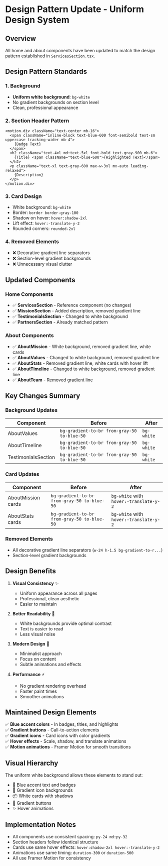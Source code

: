 # Design Pattern Update - Uniform Design System

## Overview

All home and about components have been updated to match the design pattern established in `ServicesSection.tsx`.

## Design Pattern Standards

### 1. Background
- **Uniform white background**: `bg-white`
- No gradient backgrounds on section level
- Clean, professional appearance

### 2. Section Header Pattern
```tsx
<motion.div className="text-center mb-16">
  <span className="inline-block text-blue-600 font-semibold text-sm uppercase tracking-wider mb-4">
    {Badge Text}
  </span>
  <h2 className="text-4xl md:text-5xl font-bold text-gray-900 mb-6">
    {Title} <span className="text-blue-600">{Highlighted Text}</span>
  </h2>
  <p className="text-xl text-gray-600 max-w-3xl mx-auto leading-relaxed">
    {Description}
  </p>
</motion.div>
```

### 3. Card Design
- White background: `bg-white`
- Border: `border border-gray-100`
- Shadow on hover: `hover:shadow-2xl`
- Lift effect: `hover:-translate-y-2`
- Rounded corners: `rounded-2xl`

### 4. Removed Elements
- ❌ Decorative gradient line separators
- ❌ Section-level gradient backgrounds
- ❌ Unnecessary visual clutter

## Updated Components

### Home Components
- ✅ **ServicesSection** - Reference component (no changes)
- ✅ **MissionSection** - Added description, removed gradient line
- ✅ **TestimonialsSection** - Changed to white background
- ✅ **PartnersSection** - Already matched pattern

### About Components
- ✅ **AboutMission** - White background, removed gradient line, white cards
- ✅ **AboutValues** - Changed to white background, removed gradient line
- ✅ **AboutStats** - Removed gradient line, white cards with hover lift
- ✅ **AboutTimeline** - Changed to white background, removed gradient line
- ✅ **AboutTeam** - Removed gradient line

## Key Changes Summary

### Background Updates
| Component | Before | After |
|-----------|--------|-------|
| AboutValues | `bg-gradient-to-br from-gray-50 to-blue-50` | `bg-white` |
| AboutTimeline | `bg-gradient-to-br from-gray-50 to-blue-50` | `bg-white` |
| TestimonialsSection | `bg-gradient-to-br from-gray-50 to-blue-50` | `bg-white` |

### Card Updates
| Component | Before | After |
|-----------|--------|-------|
| AboutMission cards | `bg-gradient-to-br from-gray-50 to-blue-50` | `bg-white` with `hover:-translate-y-2` |
| AboutStats cards | `bg-gradient-to-br from-gray-50 to-blue-50` | `bg-white` with `hover:-translate-y-2` |

### Removed Elements
- All decorative gradient line separators (`w-24 h-1.5 bg-gradient-to-r...`)
- Section-level gradient backgrounds

## Design Benefits

1. **Visual Consistency** ✨
   - Uniform appearance across all pages
   - Professional, clean aesthetic
   - Easier to maintain

2. **Better Readability** 📖
   - White backgrounds provide optimal contrast
   - Text is easier to read
   - Less visual noise

3. **Modern Design** 🎨
   - Minimalist approach
   - Focus on content
   - Subtle animations and effects

4. **Performance** ⚡
   - No gradient rendering overhead
   - Faster paint times
   - Smoother animations

## Maintained Design Elements

✅ **Blue accent colors** - In badges, titles, and highlights  
✅ **Gradient buttons** - Call-to-action elements  
✅ **Gradient icons** - Card icons with color gradients  
✅ **Hover effects** - Scale, shadow, and translate animations  
✅ **Motion animations** - Framer Motion for smooth transitions  

## Visual Hierarchy

The uniform white background allows these elements to stand out:
- 🔵 Blue accent text and badges
- 🎨 Gradient icon backgrounds
- 📦 White cards with shadows
- 🔘 Gradient buttons
- ✨ Hover animations

## Implementation Notes

- All components use consistent spacing: `py-24 md:py-32`
- Section headers follow identical structure
- Cards use same hover effects: `hover:shadow-2xl hover:-translate-y-2`
- Animations use same timing: `duration-300` or `duration-500`
- All use Framer Motion for consistency
